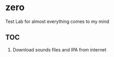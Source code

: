 # zero

Test Lab for almost everything comes to my mind

## TOC

1. Download sounds files and IPA from internet
